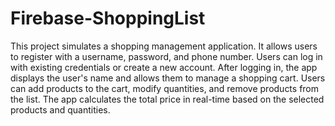 # Firebase-ShoppingList
 This project simulates a shopping management application. It allows users to register with a username, password, and phone number. Users can log in with existing credentials or create a new account. After logging in, the app displays the user's name and allows them to manage a shopping cart. Users can add products to the cart, modify quantities, and remove products from the list. The app calculates the total price in real-time based on the selected products and quantities.
